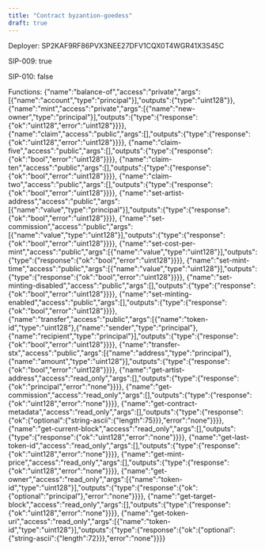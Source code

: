 ```yaml
---
title: "Contract byzantion-goedess"
draft: true
---
```

Deployer: SP2KAF9RF86PVX3NEE27DFV1CQX0T4WGR41X3S45C

SIP-009: true

SIP-010: false

Functions:
{"name":"balance-of","access":"private","args":[{"name":"account","type":"principal"}],"outputs":{"type":"uint128"}}, {"name":"mint","access":"private","args":[{"name":"new-owner","type":"principal"}],"outputs":{"type":{"response":{"ok":"uint128","error":"uint128"}}}}, {"name":"claim","access":"public","args":[],"outputs":{"type":{"response":{"ok":"uint128","error":"uint128"}}}}, {"name":"claim-five","access":"public","args":[],"outputs":{"type":{"response":{"ok":"bool","error":"uint128"}}}}, {"name":"claim-ten","access":"public","args":[],"outputs":{"type":{"response":{"ok":"bool","error":"uint128"}}}}, {"name":"claim-two","access":"public","args":[],"outputs":{"type":{"response":{"ok":"bool","error":"uint128"}}}}, {"name":"set-artist-address","access":"public","args":[{"name":"value","type":"principal"}],"outputs":{"type":{"response":{"ok":"bool","error":"uint128"}}}}, {"name":"set-commission","access":"public","args":[{"name":"value","type":"uint128"}],"outputs":{"type":{"response":{"ok":"bool","error":"uint128"}}}}, {"name":"set-cost-per-mint","access":"public","args":[{"name":"value","type":"uint128"}],"outputs":{"type":{"response":{"ok":"bool","error":"uint128"}}}}, {"name":"set-mint-time","access":"public","args":[{"name":"value","type":"uint128"}],"outputs":{"type":{"response":{"ok":"bool","error":"uint128"}}}}, {"name":"set-minting-disabled","access":"public","args":[],"outputs":{"type":{"response":{"ok":"bool","error":"uint128"}}}}, {"name":"set-minting-enabled","access":"public","args":[],"outputs":{"type":{"response":{"ok":"bool","error":"uint128"}}}}, {"name":"transfer","access":"public","args":[{"name":"token-id","type":"uint128"},{"name":"sender","type":"principal"},{"name":"recipient","type":"principal"}],"outputs":{"type":{"response":{"ok":"bool","error":"uint128"}}}}, {"name":"transfer-stx","access":"public","args":[{"name":"address","type":"principal"},{"name":"amount","type":"uint128"}],"outputs":{"type":{"response":{"ok":"bool","error":"uint128"}}}}, {"name":"get-artist-address","access":"read_only","args":[],"outputs":{"type":{"response":{"ok":"principal","error":"none"}}}}, {"name":"get-commission","access":"read_only","args":[],"outputs":{"type":{"response":{"ok":"uint128","error":"none"}}}}, {"name":"get-contract-metadata","access":"read_only","args":[],"outputs":{"type":{"response":{"ok":{"optional":{"string-ascii":{"length":75}}},"error":"none"}}}}, {"name":"get-current-block","access":"read_only","args":[],"outputs":{"type":{"response":{"ok":"uint128","error":"none"}}}}, {"name":"get-last-token-id","access":"read_only","args":[],"outputs":{"type":{"response":{"ok":"uint128","error":"none"}}}}, {"name":"get-mint-price","access":"read_only","args":[],"outputs":{"type":{"response":{"ok":"uint128","error":"none"}}}}, {"name":"get-owner","access":"read_only","args":[{"name":"token-id","type":"uint128"}],"outputs":{"type":{"response":{"ok":{"optional":"principal"},"error":"none"}}}}, {"name":"get-target-block","access":"read_only","args":[],"outputs":{"type":{"response":{"ok":"uint128","error":"none"}}}}, {"name":"get-token-uri","access":"read_only","args":[{"name":"token-id","type":"uint128"}],"outputs":{"type":{"response":{"ok":{"optional":{"string-ascii":{"length":72}}},"error":"none"}}}}

